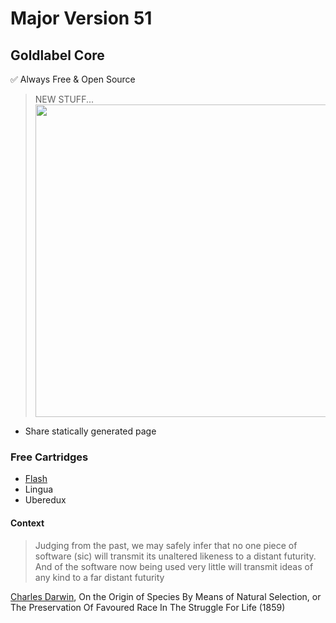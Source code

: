 # Major Version 51

## Goldlabel Core

✅ Always Free & Open Source

> NEW STUFF... <img src="https://goldlabel.pro/png/defaultFeatured.png" width="500"/>

- Share statically generated page

### Free Cartridges

- [Flash](/flash)
- Lingua
- Uberedux

#### Context

> Judging from the past, we may safely infer that no one piece of software (sic) will transmit its unaltered likeness to a distant futurity. And of the software now being used very little will transmit ideas of any kind to a far distant futurity

[Charles Darwin](https://goldlabel.pro/balance/sci-fi/charles-darwin), On the Origin of Species By Means of Natural Selection, or The Preservation Of Favoured Race In The Struggle For Life (1859)
